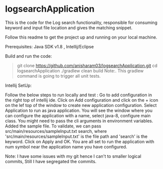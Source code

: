 # logsearchApplication


This is the code for the Log search functionality, responsible for consuming keyword and input file location 
and gives the matching snippet.

Follow this readme to get the project up and running on your local machine.

Prerequisites:
Java SDK v1.8 , Intellij/Eclipse

Build and run the code:
> git clone https://github.com/anisharam03/logsearchApplication.git
> cd logsearchApplication
> ./gradlew clean build Note:. This gradlew command is going to trigger all unit tests.

Intellij SetUp:

Follow the below steps to run locally and test :
Go to add configuration in the right top of intellij ide.
Click on Add configuration and click on the + icon on the lef top of the window to create new application configuration.
Select Application to run as java application.
You will see the window where you can configure the application with a name, select java-8, configure main class.
You might need to pass the cli arguments in environment variables.
    Added the sample file. To validate, we can pass src/main/resources/sampleInput.txt search, where 'src/main/resources/sampleInput.txt'
    is the file path and 'search' is the keyword.
Click on Apply and OK. You are all set to run the application with num symbol near the application name you have configured.



Note: I have some issues with my git hence I can't to smaller logical commits, Still I have segregated the commits.
